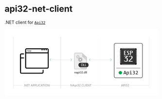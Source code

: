 # api32-net-client
.NET client for [`Api32`](https://github.com/abobija/api32)

![](doc/img/napi32-ecosystem.png)
